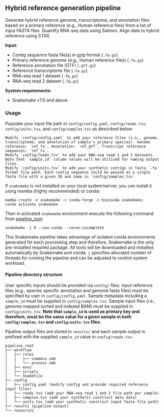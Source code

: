 ## Hybrid reference generation pipeline

Generate hybrid reference genome, transcriptome, and annotation files based on a primary reference (e.g., Human reference files) from a list of input FASTA files. Quantify RNA-seq data using Salmon. Align data to hybrid reference using STAR. 

**Input:**

- Contig sequence fasta file(s) in gzip format (`.fa.gz`)
- Primary reference genome (e.g., Human reference files) (`.fa.gz`)
- Reference annotation file (GTF) (`.gtf.gz`)
- Reference transcriptome file (`.fa.gz`)
- RNA-seq read 1 dataset (`.fq.gz`)
- RNA-seq read 2 dataset (`.fq.gz`)

**System requirements:**

- Snakemake v7.0 and above

### Usage

Populate your input file path in `config/config.yaml`, `config/reads.tsv`, `config/units.tsv`, and `config/samples.tsv` as described below:

    Modify `config/config.yaml` to add your reference files (i.e., genome, transcriptome, and annotation of sample's primary species). Genome reference: `ref_fa`, Annotation: `ref_gtf`, Transcript reference sequences: `ref_tx`.
    Modify `config/reads.tsv` to add your RNA-seq read 1 and 2 datasets. Note that `sample_id` column values will be utilised for naming output files.
    Modify `config/units.tsv` to add your synthetic contigs in fasta `.fa` format file path. Each contig sequence could be passed as a single fasta file with a given ID and name in `config/samples.tsv`.

If `snakemake` is not installed on your local system/server, you can install it using mamba (highly recommended) or conda:

```
mamba create -n snakemake -c conda-forge -c bioconda snakemake;
conda activate snakemake
```

Then in activated `snakemake` environment execute the following command from [pipeline_root](#pipeline-directory-structure):

```
snakemake -j 8 --use-conda --rerun-incomplete
```

This Snakemake pipeline takes advantage of isolated conda environments generated for each processing step and therefore, Snakemake is the only pre-installed required package. All tools will be downloaded and installed automatically by Snakemake and conda. `j` specifies allocated number of threads for running the pipeline and can be adjusted to control system workload.

#### Pipeline directory structure

User specific inputs should be provided via `config/` files. Input reference files (e.g., species specific annotation and genome fasta files) must be specified by user in `config/config.yaml`. Sample metadata including a `sample_id` must be supplied in `config/samples.tsv`. Sample input files (i.e., genome mapped sorted and indexed BAM) must be supplied in `config/units.tsv`. **Note that `sample_id` is used as primary key and therefore, must be the same value for a given sample in both `config/samples.tsv` and `config/units.tsv` files.**

Pipeline output files are stored in `results/` and each sample output is prefixed with the supplied `sample_id` value in `config/reads.tsv`.

```
pipeline_root
├── workflow
│   ├── rules 
|   │   ├── commons.smk
|   │   └── process.smk
│   ├── envs
│   ├── scripts
|   └── Snakefile
├── config
│   ├── config.yaml (modify config and provide required reference input files)
│   ├── reads.tsv (add your RNA-seq read 1 and 2 file path per sample) 
│   ├── samples.tsv (add your synthetic construct meta data)
|   └── units.tsv (add your synthetic construct input fasta file path)
├── results (pipeline output)
└── resources
```